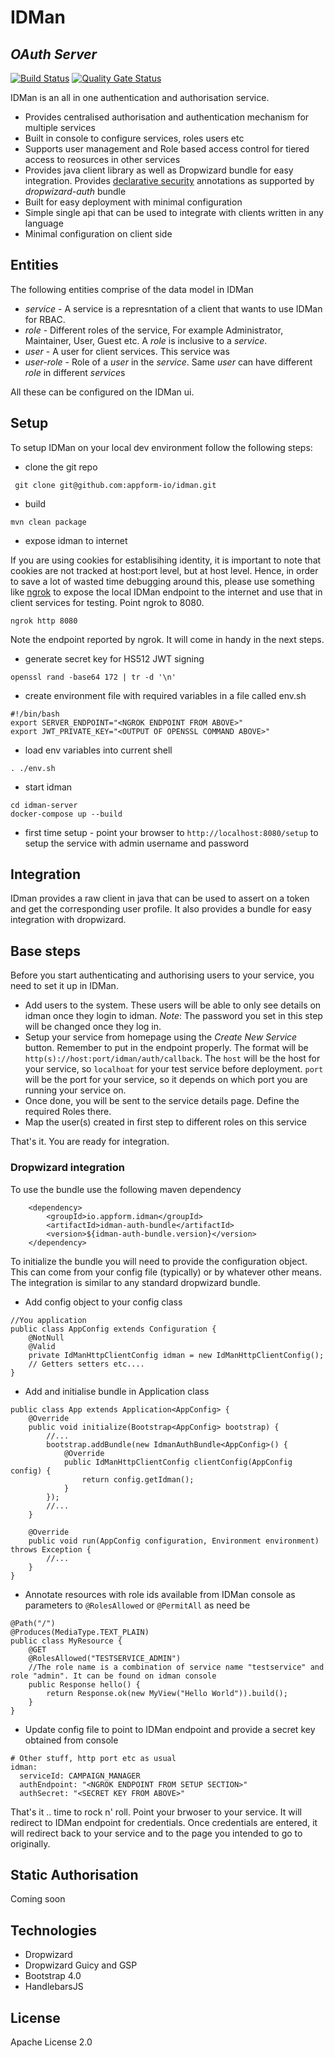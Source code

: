 # IDMan
## _OAuth Server_

[![Build Status](https://github.com/appform-io/idman/actions/workflows/github-ci.yml/badge.svg?branch=master)](https://github.com/appform-io/idman/actions/workflows/github-ci.yml)
[![Quality Gate Status](https://sonarcloud.io/api/project_badges/measure?project=appform-io_idman&metric=alert_status)](https://sonarcloud.io/dashboard?id=appform-io_idman)

IDMan is an all in one authentication and authorisation service.
* Provides centralised authorisation and authentication mechanism for multiple services
* Built in console to configure services, roles users etc
* Supports user management and Role based access control for tiered access to reosurces in other services
* Provides java client library as well as Dropwizard bundle for easy integration. Provides [declarative security](https://docs.oracle.com/cd/E19798-01/821-1841/gjgcq/index.html) annotations as supported by *dropwizard-auth* bundle
* Built for easy deployment with minimal configuration
* Simple single api that can be used to integrate with clients written in any language
* Minimal configuration on client side
 
## Entities
The following entities comprise of the data model in IDMan
* *service* - A service is a represntation of a client that wants to use IDMan for RBAC.
* *role* - Different roles of the service, For example Administrator, Maintainer, User, Guest etc. A *role* is inclusive to a *service*. 
* *user* - A user for client services. This service was 
* *user-role* - Role of a *user* in the *service*. Same *user* can have different *role* in different *service*s

All these can be configured on the IDMan ui.

## Setup
To setup IDMan on your local dev environment follow the following steps:

* clone the git repo
```
 git clone git@github.com:appform-io/idman.git
```
* build
```
mvn clean package
```
* expose idman to internet

If you are using cookies for establisihing identity, it is important to note that cookies are not tracked at host:port level, but at host level. Hence, in order to save a lot of wasted time debugging around this, please use something like [ngrok](https://ngrok.com/) to expose the local IDMan endpoint to the internet and use that in client services for testing. Point ngrok to 8080.
```
ngrok http 8080
```
Note the endpoint reported by ngrok. It will come in handy in the next steps.
* generate secret key for HS512 JWT signing
```
openssl rand -base64 172 | tr -d '\n'
```

* create environment file with required variables in a file called env.sh
```
#!/bin/bash
export SERVER_ENDPOINT="<NGROK ENDPOINT FROM ABOVE>"
export JWT_PRIVATE_KEY="<OUTPUT OF OPENSSL COMMAND ABOVE>"
```
* load env variables into current shell
```
. ./env.sh
```
* start idman
```
cd idman-server
docker-compose up --build
```
* first time setup - point your browser to `http://localhost:8080/setup` to setup the service with admin username and password

## Integration
IDman provides a raw client in java that can be used to assert on a token and get the corresponding user profile. It also provides a bundle for easy integration with dropwizard.

## Base steps
Before you start authenticating and authorising users to your service, you need to set it up in IDMan.
* Add users to the system. These users will be able to only see details on idman once they login to idman. _Note_: The password you set in this step will be changed once they log in.
* Setup your service from homepage using the *Create New Service* button. Remember to put in the endpoint properly. The format will be `http(s)://host:port/idman/auth/callback`. The `host` will be the host for your service, so `localhoat` for your test service before deployment. `port` will be the port for your service, so it depends on which port you are running your service on.
* Once done, you will be sent to the service details page. Define the required Roles there.
* Map the user(s) created in first step to different roles on this service

That's it. You are ready for integration.  

### Dropwizard integration
To use the bundle use the following maven dependency
```
    <dependency>
        <groupId>io.appform.idman</groupId>
        <artifactId>idman-auth-bundle</artifactId>
        <version>${idman-auth-bundle.version}</version>
    </dependency>
```
To initialize the bundle you will need to provide the configuration object. This can come from your config file (typically) or by whatever other means. The integration is similar to any standard dropwizard bundle.

* Add config object to your config class
```
//You application
public class AppConfig extends Configuration {
    @NotNull
    @Valid
    private IdManHttpClientConfig idman = new IdManHttpClientConfig();
    // Getters setters etc....
}
```
* Add and initialise bundle in Application class
```
public class App extends Application<AppConfig> {
    @Override
    public void initialize(Bootstrap<AppConfig> bootstrap) {
        //...
        bootstrap.addBundle(new IdmanAuthBundle<AppConfig>() {
            @Override
            public IdManHttpClientConfig clientConfig(AppConfig config) {
                return config.getIdman();
            }
        });
        //...
    }
    
    @Override
    public void run(AppConfig configuration, Environment environment) throws Exception {
        //...
    }
}
```
* Annotate resources with role ids available from IDMan console as parameters to `@RolesAllowed` or `@PermitAll` as need be
```
@Path("/")
@Produces(MediaType.TEXT_PLAIN)
public class MyResource {
    @GET
    @RolesAllowed("TESTSERVICE_ADMIN")
    //The role name is a combination of service name "testservice" and role "admin". It can be found on idman console
    public Response hello() {
        return Response.ok(new MyView("Hello World")).build();
    }
}
```
* Update config file to point to IDMan endpoint and provide a secret key obtained from console
```
# Other stuff, http port etc as usual
idman:
  serviceId: CAMPAIGN_MANAGER
  authEndpoint: "<NGROK ENDPOINT FROM SETUP SECTION>"
  authSecret: "<SECRET KEY FROM ABOVE>"
```
That's it .. time to rock n' roll. Point your brwoser to your service. It will redirect to IDMan endpoint for credentials. Once credentials are entered, it will redirect back to your service and to the page you intended to go to originally.

## Static Authorisation
Coming soon

## Technologies
- Dropwizard
- Dropwizard Guicy and GSP
- Bootstrap 4.0
- HandlebarsJS

## License
Apache License 2.0
